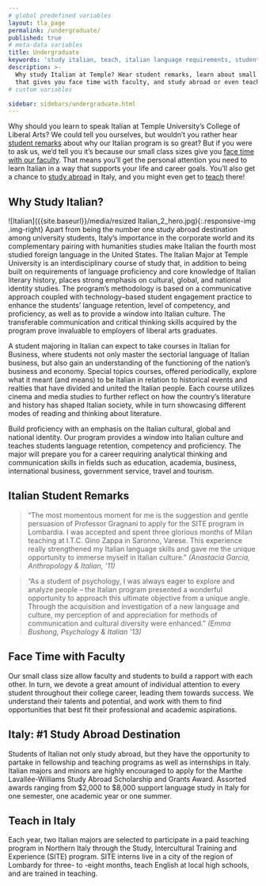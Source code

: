 ```yaml
---
# global predefined variables
layout: tla_page
permalink: /undergraduate/
published: true
# meta-data variables
title: Undergraduate
keywords: 'study italian, teach, italian language requirements, student remarks'
description: >-
  Why study Italian at Temple? Hear student remarks, learn about small class size
  that gives you face time with faculty, and study abroad or even teach in Italy.
# custom variables

sidebar: sidebars/undergraduate.html
---
```

Why should you learn to speak Italian at Temple University’s College of Liberal Arts? We could tell you ourselves, but wouldn’t you rather hear [student remarks](#italian-student-remarks) about why our Italian program is so great? But if you were to ask us, we’d tell you it’s because our small class sizes give you [face time with our faculty](#face-time-with-faculty). That means you’ll get the personal attention you need to learn Italian in a way that supports your life and career goals. You’ll also get a chance to [study abroad](#italy-1-study-abroad-destination) in Italy, and you might even get to [teach](#teach-in-italy) there!

## Why Study Italian?
![Italian]({{site.baseurl}}/media/resized Italian_2_hero.jpg){:.responsive-img .img-right}
Apart from being the number one study abroad destination among university students, Italy’s importance in the corporate world and its complementary pairing with humanities studies make Italian the fourth most studied foreign language in the United States. The Italian Major at Temple University is an interdisciplinary course of study that, in addition to being built on requirements of language proficiency and core knowledge of Italian literary history, places strong emphasis on cultural, global, and national identity studies. The program’s methodology is based on a communicative approach coupled with technology–based student engagement practice to enhance the students’ language retention, level of competency, and proficiency, as well as to provide a window into Italian culture. The transferable communication and critical thinking skills acquired by the program prove invaluable to employers of liberal arts graduates.

A student majoring in Italian can expect to take courses in Italian for Business, where students not only master the sectorial language of Italian business, but also gain an understanding of the functioning of the nation’s business and economy. Special topics courses, offered periodically, explore what it meant (and means) to be Italian in relation to historical events and realties that have divided and united the Italian people. Each course utilizes cinema and media studies to further reflect on how the country’s literature and history has shaped Italian society, while in turn showcasing different modes of reading and thinking about literature.

Build proficiency with an emphasis on the Italian cultural, global and national identity. Our program provides a window into Italian culture and teaches students language retention, competency and proficiency. The major will prepare you for a career requiring analytical thinking and communication skills in fields such as education, academia, business, international business, government service, travel and tourism.

## Italian Student Remarks
> “The most momentous moment for me is the suggestion and gentle persuasion of Professor Gragnani to apply for the SITE program in Lombardia. I was accepted and spent three glorious months of Milan teaching at I.T.C. Gino Zappa in Saronno, Varese. This experience really strengthened my Italian language skills and gave me the unique opportunity to immerse myself in Italian culture.” _(Anastacia Garcia, Anthropology & Italian, ’11)_

> “As a student of psychology, I was always eager to explore and analyze people – the Italian program presented a wonderful opportunity to approach this ultimate objective from a unique angle. Through the acquisition and investigation of a new language and culture, my perception of and appreciation for methods of communication and cultural diversity were enhanced.” _(Emma Bushong, Psychology & Italian ’13)_

## Face Time with Faculty
Our small class size allow faculty and students to build a rapport with each other. In turn, we devote a great amount of individual attention to every student throughout their college career, leading them towards success. We understand their talents and potential, and work with them to find  opportunities that best fit their professional and academic aspirations.  

## Italy: #1 Study Abroad Destination
Students of Italian not only study abroad, but they have the opportunity to partake in fellowship and teaching programs as well as internships in Italy. Italian majors and minors are highly encouraged to apply for the Marthe Lavallée-Williams Study Abroad Scholarship and Grants Award. Assorted awards ranging from $2,000 to $8,000 support language study in Italy for one semester, one academic year or one summer.

## Teach in Italy
Each year, two Italian majors are selected to participate in a paid teaching program in Northern Italy through the Study, Intercultural Training and Experience (SITE) program. SITE interns live in a city of the region of Lombardy for three- to -eight months, teach English at local high schools, and are trained in teaching.
